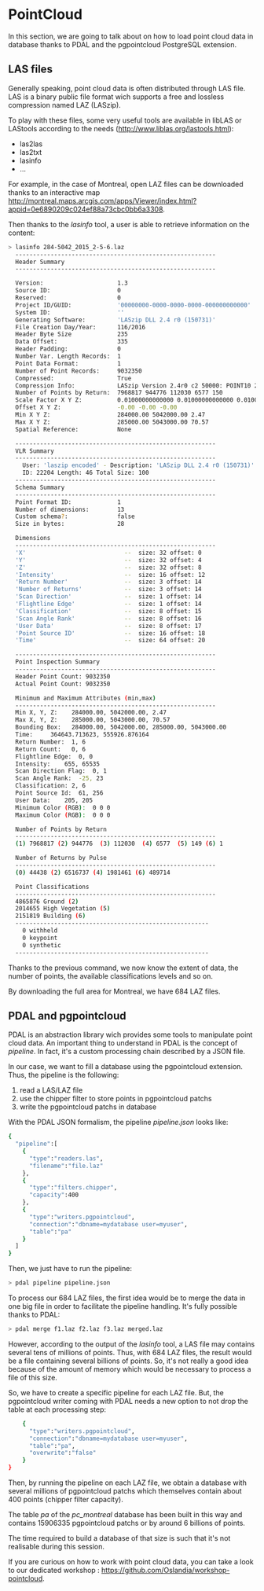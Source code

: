 # PointCloud

In this section, we are going to talk about on how to load point cloud data in
database thanks to PDAL and the pgpointcloud PostgreSQL extension.

## LAS files

Generally speaking, point cloud data is often distributed through LAS file. LAS
is a binary public file format wich supports a free and lossless compression
named LAZ (LASzip).

To play with these files, some very useful tools are available in libLAS or
LAStools according to the needs (http://www.liblas.org/lastools.html):
- las2las
- las2txt
- lasinfo
- ...

For example, in the case of Montreal, open LAZ files can be downloaded thanks
to an interactive map http://montreal.maps.arcgis.com/apps/Viewer/index.html?appid=0e6890209c024ef88a73cbc0bb6a3308.

Then thanks to the *lasinfo* tool, a user is able to retrieve information on
the content:

```bash
> lasinfo 284-5042_2015_2-5-6.laz
  ---------------------------------------------------------
  Header Summary
  ---------------------------------------------------------

  Version:                     1.3
  Source ID:                   0
  Reserved:                    0
  Project ID/GUID:             '00000000-0000-0000-0000-000000000000'
  System ID:                   ''
  Generating Software:         'LASzip DLL 2.4 r0 (150731)'
  File Creation Day/Year:      116/2016
  Header Byte Size             235
  Data Offset:                 335
  Header Padding:              0
  Number Var. Length Records:  1
  Point Data Format:           1
  Number of Point Records:     9032350
  Compressed:                  True
  Compression Info:            LASzip Version 2.4r0 c2 50000: POINT10 2 GPSTIME11 2
  Number of Points by Return:  7968817 944776 112030 6577 150
  Scale Factor X Y Z:          0.01000000000000 0.01000000000000 0.01000000000000
  Offset X Y Z:                -0.00 -0.00 -0.00
  Min X Y Z:                   284000.00 5042000.00 2.47
  Max X Y Z:                   285000.00 5043000.00 70.57
  Spatial Reference:           None

  ---------------------------------------------------------
  VLR Summary
  ---------------------------------------------------------
    User: 'laszip encoded' - Description: 'LASzip DLL 2.4 r0 (150731)'
    ID: 22204 Length: 46 Total Size: 100
  ---------------------------------------------------------
  Schema Summary
  ---------------------------------------------------------
  Point Format ID:             1
  Number of dimensions:        13
  Custom schema?:              false
  Size in bytes:               28

  Dimensions
  ---------------------------------------------------------
  'X'                            --  size: 32 offset: 0
  'Y'                            --  size: 32 offset: 4
  'Z'                            --  size: 32 offset: 8
  'Intensity'                    --  size: 16 offset: 12
  'Return Number'                --  size: 3 offset: 14
  'Number of Returns'            --  size: 3 offset: 14
  'Scan Direction'               --  size: 1 offset: 14
  'Flightline Edge'              --  size: 1 offset: 14
  'Classification'               --  size: 8 offset: 15
  'Scan Angle Rank'              --  size: 8 offset: 16
  'User Data'                    --  size: 8 offset: 17
  'Point Source ID'              --  size: 16 offset: 18
  'Time'                         --  size: 64 offset: 20

  ---------------------------------------------------------
  Point Inspection Summary
  ---------------------------------------------------------
  Header Point Count: 9032350
  Actual Point Count: 9032350

  Minimum and Maximum Attributes (min,max)
  ---------------------------------------------------------
  Min X, Y, Z:    284000.00, 5042000.00, 2.47
  Max X, Y, Z:    285000.00, 5043000.00, 70.57
  Bounding Box:   284000.00, 5042000.00, 285000.00, 5043000.00
  Time:     364643.713623, 555926.876164
  Return Number:  1, 6
  Return Count:   0, 6
  Flightline Edge:  0, 0
  Intensity:    655, 65535
  Scan Direction Flag:  0, 1
  Scan Angle Rank:  -25, 23
  Classification: 2, 6
  Point Source Id:  61, 256
  User Data:    205, 205
  Minimum Color (RGB):  0 0 0
  Maximum Color (RGB):  0 0 0

  Number of Points by Return
  ---------------------------------------------------------
  (1) 7968817 (2) 944776  (3) 112030  (4) 6577  (5) 149 (6) 1

  Number of Returns by Pulse
  ---------------------------------------------------------
  (0) 44438 (2) 6516737 (4) 1981461 (6) 489714

  Point Classifications
  ---------------------------------------------------------
  4865876 Ground (2)
  2014655 High Vegetation (5)
  2151819 Building (6)
  -------------------------------------------------------
    0 withheld
    0 keypoint
    0 synthetic
  -------------------------------------------------------
```

Thanks to the previous command, we now know the extent of data, the number of
points, the available classifications levels and so on.

By downloading the full area for Montreal, we have 684 LAZ files.

## PDAL and pgpointcloud

PDAL is an abstraction library wich provides some tools to manipulate point
cloud data. An important thing to understand in PDAL is the concept of
*pipeline*. In fact, it's a custom processing chain described by a JSON
file.

In our case, we want to fill a database using the pgpointcloud extension. Thus,
the pipeline is the following:
1. read a LAS/LAZ file
2. use the chipper filter to store points in pgpointcloud patchs
3. write the pgpointcloud patchs in database

With the PDAL JSON formalism, the pipeline *pipeline.json* looks like:

```bash
{
  "pipeline":[
    {
      "type":"readers.las",
      "filename":"file.laz"
    },
    {
      "type":"filters.chipper",
      "capacity":400
    },
    {
      "type":"writers.pgpointcloud",
      "connection":"dbname=mydatabase user=myuser",
      "table":"pa"
    }
  ]
}
```

Then, we just have to run the pipeline:

```bash
> pdal pipeline pipeline.json
```

To process our 684 LAZ files, the first idea would be to merge the data
in one big file in order to facilitate the pipeline handling. It's fully
possible thanks to PDAL:

```bash
> pdal merge f1.laz f2.laz f3.laz merged.laz
```

However, according to the output of the *lasinfo* tool, a LAS file may contains
several tens of millions of points. Thus, with 684 LAZ files, the result would
be a file containing several billions of points. So, it's not really a good
idea because of the amount of memory which would be necessary to process a
file of this size.

So, we have to create a specific pipeline for each LAZ file. But, the
pgpointcloud writer coming with PDAL needs a new option to not drop the
table at each processing step:

```bash
    {
      "type":"writers.pgpointcloud",
      "connection":"dbname=mydatabase user=myuser",
      "table":"pa",
      "overwrite":"false"
    }
}
```

Then, by running the pipeline on each LAZ file, we obtain a database with
several millions of pgpointcloud patchs which themselves contain about
400 points (chipper filter capacity).

The table *pa* of the *pc_montreal* database has been built in this way and
contains 15906335 pgpointcloud patchs or by around 6 billions of points.

The time required to build a database of that size is such that it's not
realisable during this session.

If you are curious on how to work with point cloud data, you can take a look
to our dedicated workshop : https://github.com/Oslandia/workshop-pointcloud.
